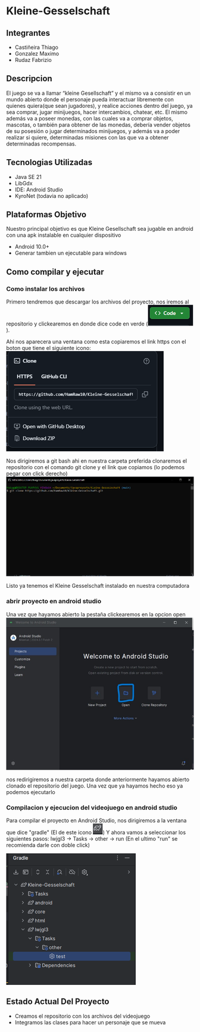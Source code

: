 # Kleine-Gesselschaft

## Integrantes
* Castiñeira Thiago
* Gonzalez Maximo
* Rudaz Fabrizio

## Descripcion

El juego se va a llamar “kleine Gesellschaft” y el mismo va a consistir en un mundo abierto donde el personaje pueda interactuar libremente con quienes quiera(que sean jugadores), y realice acciones dentro del juego, ya sea comprar, jugar minijuegos, hacer intercambios, chatear, etc. El mismo además va a poseer monedas, con las cuales va a comprar objetos, mascotas, o también para obtener de las monedas, debería vender objetos de su posesión o jugar determinados minijuegos, y además va a poder realizar si quiere, determinadas misiones con las que va a obtener determinadas recompensas.

## Tecnologias Utilizadas
* Java SE 21
* LibGdx
* IDE: Android Studio
* KyroNet (todavia no aplicado)

## Plataformas Objetivo

Nuestro principal objetivo es que Kleine Gesellschaft sea jugable en android con una apk instalable en cualquier dispositivo

* Android 10.0+
* Generar tambien un ejecutable para windows

## Como compilar y ejecutar

### Como instalar los archivos
Primero tendremos que descargar los archivos del proyecto, nos iremos al repositorio y clickearemos en donde dice code en verde (![alt text](image.png)).

Ahi nos aparecera una ventana como esta copiaremos el link https con el boton que tiene el siguiente icono:
![alt text](image-1.png)

Nos dirigiremos a git bash ahi en nuestra carpeta preferida clonaremos el repositorio con el comando git clone y el link que copiamos (lo podemos pegar con click derecho) 
![alt text](image-2.png)

Listo ya tenemos el Kleine Gesselschaft instalado en nuestra computadora

### abrir proyecto en android studio 
Una vez que hayamos abierto la pestaña clickearemos en la opcion open
![alt text](image-3.png)

nos redirigiremos a nuestra carpeta donde anteriormente hayamos abierto clonado el repositorio del juego.
Una vez que ya hayamos hecho eso ya podemos ejecutarlo

### Compilacion y ejecucion del videojuego en android studio
Para compilar el proyecto en Android Studio, nos dirigiremos a la ventana que dice "gradle" (El de este icono ![img_1.png](img_1.png)) 
Y ahora vamos a seleccionar los siguientes pasos: lwjgl3 -> Tasks -> other -> run (En el ultimo "run" se recomienda darle con doble click)

![img.png](img.png)

## Estado Actual Del Proyecto
* Creamos el repositorio con los archivos del videojuego
* Integramos las clases para hacer un personaje que se mueva
